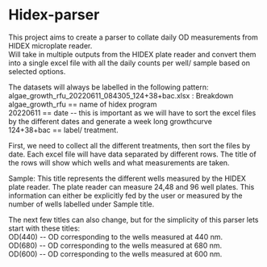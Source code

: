 # Hidex-parser
This project aims to create a parser to collate daily OD measurements from HIDEX microplate reader.\
Will take in multiple outputs from the HIDEX plate reader and convert them into a single excel file with all the daily counts per well/ sample based on selected options. 


The datasets will always be labelled in the following pattern:\
algae_growth_rfu_20220611_084305_124+38+bac.xlsx : Breakdown \
algae_growth_rfu == name of hidex program\
20220611 == date -- this is important as we will have to sort the excel files by the different dates and generate a week long growthcurve\
124+38+bac == label/ treatment.

First, we need to collect all the different treatments, then sort the files by date. Each excel file will have data separated by different rows. The title of the rows will show which wells and what measurements are taken.

Sample: This title represents the different wells measured by the HIDEX plate reader. The plate reader can measure 24,48 and 96 well plates. This information can either be explicitly fed by the user or measured by the number of wells labelled under Sample title.

The next few titles can also change, but for the simplicity of this parser lets start with these titles:\
OD(440) -- OD corresponding to the wells measured at 440 nm.\
OD(680) -- OD corresponding to the wells measured at 680 nm.\
OD(600) -- OD corresponding to the wells measured at 600 nm.
